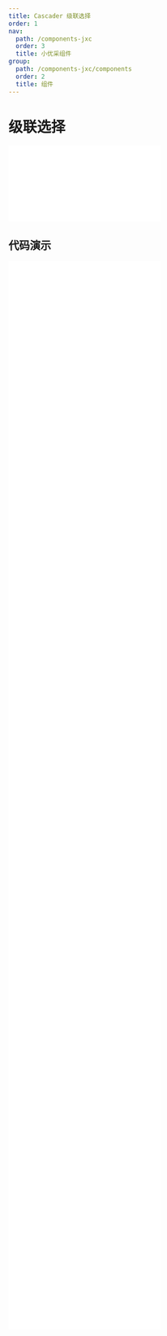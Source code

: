 ```yaml
---
title: Cascader 级联选择
order: 1
nav:
  path: /components-jxc
  order: 3
  title: 小优采组件
group:
  path: /components-jxc/components
  order: 2
  title: 组件
---
```


# 级联选择

<div>
<embed src="@docs-common/cascader/index.md"></embed>
</div>
        
## 代码演示

<Row gutter=8>

  <Col span=12>
    
  <div class="code-box"><embed src="@abiz-rc-jxc/cascader/demo/basic-cascader-jxc.md"></embed></div>
          
  <div class="code-box"><embed src="@abiz-rc-jxc/cascader/demo/custom-trigger-cascader-jxc.md"></embed></div>
          
  <div class="code-box"><embed src="@abiz-rc-jxc/cascader/demo/disabled-option-cascader-jxc.md"></embed></div>
          
  <div class="code-box"><embed src="@abiz-rc-jxc/cascader/demo/size-cascader-jxc.md"></embed></div>
          
  <div class="code-box"><embed src="@abiz-rc-jxc/cascader/demo/search-cascader-jxc.md"></embed></div>
          
  <div class="code-box"><embed src="@abiz-rc-jxc/cascader/demo/fields-name-cascader-jxc.md"></embed></div>
          
  <div class="code-box"><embed src="@abiz-rc-jxc/cascader/demo/custom-dropdown-cascader-jxc.md"></embed></div>
          
  </Col>
          
  <Col span=12>
    
  <div class="code-box"><embed src="@abiz-rc-jxc/cascader/demo/default-value-cascader-jxc.md"></embed></div>
          
  <div class="code-box"><embed src="@abiz-rc-jxc/cascader/demo/hover-cascader-jxc.md"></embed></div>
          
  <div class="code-box"><embed src="@abiz-rc-jxc/cascader/demo/change-on-select-cascader-jxc.md"></embed></div>
          
  <div class="code-box"><embed src="@abiz-rc-jxc/cascader/demo/custom-render-cascader-jxc.md"></embed></div>
          
  <div class="code-box"><embed src="@abiz-rc-jxc/cascader/demo/lazy-cascader-jxc.md"></embed></div>
          
  <div class="code-box"><embed src="@abiz-rc-jxc/cascader/demo/suffix-cascader-jxc.md"></embed></div>
          
  </Col>
          
</Row>
        
<div><embed src="@docs-common/cascader/index-api.md"></embed><div>
